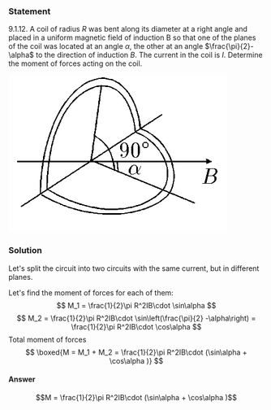 ###  Statement 

$9.1.12.$ A coil of radius $R$ was bent along its diameter at a right angle and placed in a uniform magnetic field of induction B so that one of the planes of the coil was located at an angle $\alpha$, the other at an angle $\frac{\pi}{2}-\alpha$ to the direction of induction $B$. The current in the coil is $I$. Determine the moment of forces acting on the coil. 

![ For problem $9.1.12$ |431x309, 31%](../../img/9.1.12/statement.png)

### Solution

Let's split the circuit into two circuits with the same current, but in different planes.

Let's find the moment of forces for each of them: $$ M_1 = \frac{1}{2}\pi R^2IB\cdot \sin\alpha $$ $$ M_2 = \frac{1}{2}\pi R^2IB\cdot \sin\left(\frac{\pi}{2} -\alpha\right) = \frac{1}{2}\pi R^2IB\cdot \cos\alpha $$ Total moment of forces $$ \boxed{M = M_1 + M_2 = \frac{1}{2}\pi R^2IB\cdot (\sin\alpha + \cos\alpha )} $$ 

#### Answer

$$M = \frac{1}{2}\pi R^2IB\cdot (\sin\alpha + \cos\alpha )$$ 
